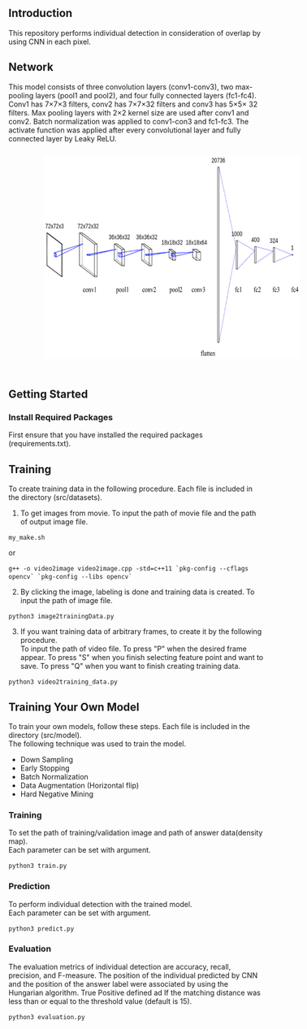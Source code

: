 ## Introduction
This repository performs individual detection in consideration of overlap by using CNN in each pixel.


## Network
This model consists of three convolution layers (conv1-conv3), two max-pooling layers (pool1 and pool2), and four fully connected layers (fc1-fc4). Conv1 has 7×7×3 filters, conv2 has 7×7×32 filters and conv3 has 5×5× 32 filters. Max pooling layers with 2×2 kernel size are used after conv1 and conv2. Batch normalization was applied to conv1-con3 and fc1-fc3. The activate function was applied after every convolutional layer and fully connected layer by Leaky ReLU.
<img src="./image/demo/model.png" alt="model" height= 400 vspace="25" hspace="70">

## Getting Started
### Install Required Packages
First ensure that you have installed the required packages (requirements.txt).  


## Training
To create training data in the following procedure. Each file is included in the directory (src/datasets).
1. To get images from movie. To input the path of movie file and the path of output image file.
```
my_make.sh
```
or
```
g++ -o video2image video2image.cpp -std=c++11 `pkg-config --cflags opencv` `pkg-config --libs opencv`
```

2. By clicking the image, labeling is done and training data is created. To input the path of image file.
```
python3 image2trainingData.py
```

3. If you want training data of arbitrary frames, to create it by the following procedure.  
To input the path of video file. To press "P" when the desired frame appear. To press "S" when you finish selecting feature point and want to save. To press "Q" when you want to finish creating training data.
```
python3 video2training_data.py
```


## Training Your Own Model
To train your own models, follow these steps. Each file is included in the directory (src/model).  
The following technique was used to train the model.
- Down Sampling
- Early Stopping
- Batch Normalization
- Data Augmentation (Horizontal flip)
- Hard Negative Mining

### Training
To set the path of training/validation image and path of answer data(density map).  
Each parameter can be set with argument.
```
python3 train.py
```

### Prediction
To perform individual detection with the trained model.  
Each parameter can be set with argument.
```
python3 predict.py
```


### Evaluation
The evaluation metrics of individual detection are accuracy, recall, precision, and F-measure. The position of the individual predicted by CNN and the position of the answer label were associated by using the Hungarian algorithm. True Positive defined ad If the matching distance was less than or equal to the threshold value (default is 15).

```
python3 evaluation.py
```

